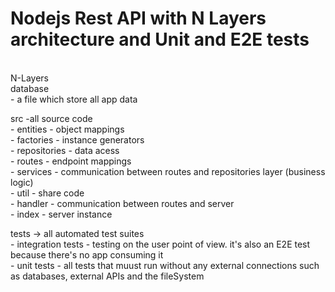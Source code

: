 # Nodejs Rest API with N Layers architecture and Unit and E2E tests
<br>
N-Layers
<br>
database<br>
    - a file which store all app data<br>

src -all source code<br>
    - entities - object mappings<br>
    - factories - instance generators<br>
    - repositories - data acess<br>
    - routes - endpoint mappings<br>
    - services - communication between routes and repositories layer (business logic)<br>
    - util - share code<br>
    - handler - communication between routes and server<br>
    - index - server instance<br>
    
tests -> all automated test suites<br>
    - integration tests 
    - testing on the user point of view. it's also an E2E test because there's no app consuming it<br>
    - unit tests 
    - all tests that muust run without any external connections such as databases, external APIs and the fileSystem<br>


